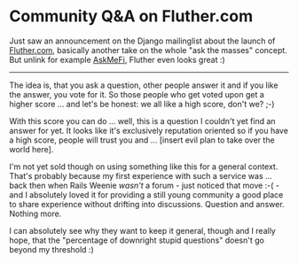 # Community Q&A on Fluther.com

<img src="{uploads}/fluther.png" alt="" class="left"/>Just saw an announcement on the Django mailinglist about the launch of [Fluther.com](http://fluther.com/), basically another take on the whole "ask the masses" concept. But unlink for example [AskMeFi](http://ask.metafilter.com/), Fluther even looks great :)



-------------------------------



The idea is, that you ask a question, other people answer it and if you like the answer, you vote for it. So those people who get voted upon get a higher score ... and let's be honest: we all like a high score, don't we? ;-)

With this score you can do ... well, this is a question I couldn't yet find an answer for yet. It looks like it's exclusively reputation oriented so if you have a high score, people will trust you and ... [insert evil plan to take over the world here].

I'm not yet sold though on using something like this for a general context. That's probably because my first experience with such a service was ... back then when Rails Weenie _wasn't_ a forum - just noticed that move :-( - and I absolutely loved it for providing a still young community a good place to share experience without drifting into discussions. Question and answer. Nothing more.

I can absolutely see why they want to keep it general, though and I really hope, that the "percentage of downright stupid questions" doesn't go beyond my threshold :)
